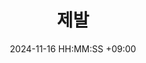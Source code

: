 ---
published: ture
title: 제발
date: 2024-11-16 HH:MM:SS +09:00 
last_modified_at: YYYY-MM-DD HH:MM:SS +09:00 
categories: [메인 카테고리, 서브 카테고리]
tags:
  [
    태그1,
    태그2,
    태그3,
    .
    .
    .
  ]
---